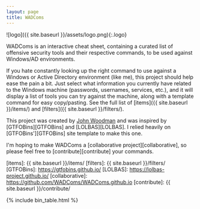 ```yaml
---
layout: page
title: WADComs
---
```


![logo]({{ site.baseurl }}/assets/logo.png){:.logo}

WADComs is an interactive cheat sheet, containing a curated list of offensive security tools and their respective commands, to be used against Windows/AD environments.  

If you hate constantly looking up the right command to use against a Windows or Active Directory environment (like me), this project should help ease the pain a bit. Just select what information you currently have related to the Windows machine (passwords, usernames, services, etc.), and it will display a list of tools you can try against the machine, along with a template command for easy copy/pasting. See the full list of [items]({{ site.baseurl }}/items/) and [filters]({{ site.baseurl }}/filters/).

This project was created by [John Woodman](https://twitter.com/JohnWoodman15) and was inspired by [GTFOBins][GTFOBins] and [LOLBAS][LOLBAS]. I relied heavily on [GTFOBins'][GTFOBins] site template to make this one.

I'm hoping to make WADComs a [collaborative project][collaborative], so please feel free to [contribute][contribute] your commands.

[items]: {{ site.baseurl }}/items/
[filters]: {{ site.baseurl }}/filters/
[GTFOBins]: https://gtfobins.github.io/
[LOLBAS]: https://lolbas-project.github.io/
[collaborative]: https://github.com/WADComs/WADComs.github.io
[contribute]: {{ site.baseurl }}/contribute/

{% include bin_table.html %}
